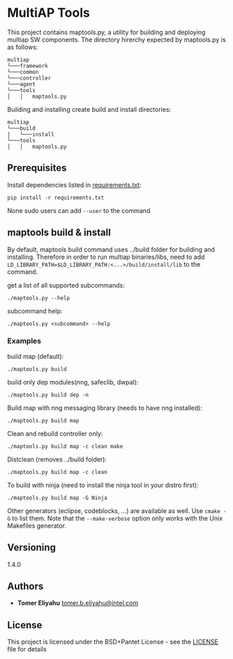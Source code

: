 # MultiAP Tools
This project contains maptools.py, a utility for building and deploying multiap SW components.
The directory hirerchy expected by maptools.py is as follows:

```
multiap
└───framework
└───common
└───controller
└───agent
└───tools
│   │   maptools.py
```

Building and installing create build and install directories:
```
multiap
└───build
|   └───install
└───tools
│   │   maptools.py
```


## Prerequisites
<a name="prereq"></a>
Install dependencies listed in [requirements.txt](requirements.txt):

```
pip install -r requirements.txt
```

None sudo users can add `--user` to the command 

## maptools build & install
By default, maptools build command uses ../build folder for building and installing.
Therefore in order to run multiap binaries/libs, need to add ```LD_LIBRARY_PATH=$LD_LIBRARY_PATH:<...>/build/install/lib``` to the command.

get a list of all supported subcommands:
```
./maptools.py --help
```
subcommand help:
```
./maptools.py <subcommand> --help
```
### Examples
build map (default):
```
./maptools.py build
```

build only dep modules(nng, safeclib, dwpal):
```
./maptools.py build dep -n
```

Build map with nng messaging library (needs to have nng installed):
```
./maptools.py build map
```

Clean and rebuild controller only:
```
./maptools.py build map -c clean make
```

Distclean (removes ../build folder):
```
./maptools.py build map -c clean
```

To build with ninja (need to install the ninja tool in your distro first):
```
./maptools.py build map -G Ninja
```
Other generators (eclipse, codeblocks, ...) are available as well. Use
`cmake -G` to list them. Note that the `--make-verbose` option only works with
the Unix Makefiles generator.

## Versioning
<a name="ver"></a>
1.4.0

## Authors
<a name="authors"></a>
* **Tomer Eliyahu**  tomer.b.eliyahu@intel.com

## License
<a name="license"></a>
This project is licensed under the BSD+Pantet License - see the [LICENSE](LICENSE) file for details

